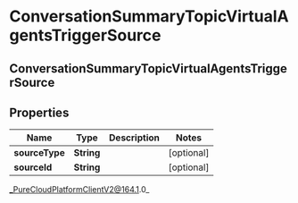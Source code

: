# ConversationSummaryTopicVirtualAgentsTriggerSource

## ConversationSummaryTopicVirtualAgentsTriggerSource

## Properties

|Name | Type | Description | Notes|
|------------ | ------------- | ------------- | -------------|
| **sourceType** | **String** |  | [optional] |
| **sourceId** | **String** |  | [optional] |



_PureCloudPlatformClientV2@164.1.0_
